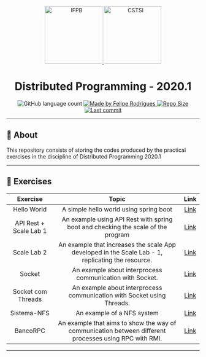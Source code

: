 <p align="center">
  <a href="https://www.ifpb.edu.br/">
    <img alt="IFPB" src="https://avatars0.githubusercontent.com/u/2523928?s=400&v=4" width=150 >
  </a>
  
  <a href="https://estudante.ifpb.edu.br/cursos/39">
  <img alt="CSTSI" src="https://henrifrade.github.io/Marvelist/images/others/TSI.svg" width=150>
  </a>
</p>

<h1 align="center">
   Distributed Programming - 2020.1
</h1>

<p align="center">
  <img alt="GitHub language count" src="https://img.shields.io/github/languages/count/felipersdf/distributed-programming?color=%23FF0000">

  <a href="https://github.com/felipersdf">
    <img alt="Made by Felipe Rodrigues" src="https://img.shields.io/badge/made%20by-Felipe Rodrigues-%2304D361?color=%23FF0000">
  </a>

  <a href="https://github.com/felipersdf/GoStack/stargazers">
    <img alt="Repo Size" src="https://img.shields.io/github/repo-size/felipersdf/distributed-programming?color=%23FF0000">
  </a>
  
  <a href="https://github.com/felipersdf/distributed-programming">
    <img alt="Last commit" src="https://img.shields.io/github/last-commit/felipersdf/distributed-programming?color=%23FF0000">
  </a>
</p>

---

## :notebook: About

This repository consists of storing the codes produced by the practical exercises in the discipline of Distributed Programming 2020.1

---

## :paperclip: Exercises

|        Exercise        |                                                 Topic                                                 |                                             Link                                              |
| :--------------------: | :---------------------------------------------------------------------------------------------------: | :-------------------------------------------------------------------------------------------: |
|      Hello World       |                                A simple hello world using spring boot                                 |     [Link](https://github.com/felipersdf/distributed-programming/tree/master/HelloWorld)      |
| API Rest + Scale Lab 1 |           An example using API Rest with spring boot and checking the scale of the program            |   [Link](https://github.com/felipersdf/distributed-programming/tree/master/APIRest-Escala)    |
|      Scale Lab 2       |   An example that increases the scale App developed in the Scale Lab - 1, replicating the resource.   |      [Link](https://github.com/felipersdf/distributed-programming/tree/master/ScaleLab2)      |
|         Socket         |                       An example about interprocess communication with Socket.                        |       [Link](https://github.com/felipersdf/distributed-programming/tree/master/Socket)        |
|   Socket com Threads   |                An example about interprocess communication with Socket using Threads.                 | [Link](https://github.com/felipersdf/distributed-programming/tree/master/Sockets-com-Threads) |
|      Sistema-NFS       |                                      An example of a NFS system                                       |     [Link](https://github.com/felipersdf/distributed-programming/tree/master/Sistema-nfs)     |
|        BancoRPC        | An example that aims to show the way of communication between different processes using RPC with RMI. |       [Link](http://github.com/felipersdf/distributed-programming/tree/master/BancoRPC)       |

---
